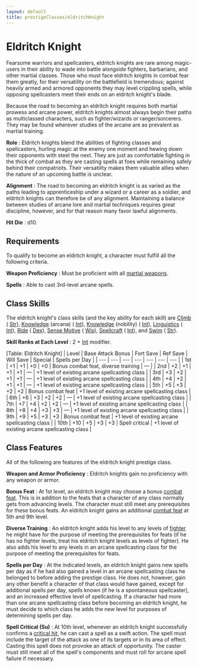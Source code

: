```yaml
---
layout: default
title: prestigeClasses/eldritchKnight
---
```

# Eldritch Knight

Fearsome warriors and spellcasters, eldritch knights are rare among magic-users in their ability to wade into battle alongside fighters, barbarians, and other martial classes. Those who must face eldritch knights in combat fear them greatly, for their versatility on the battlefield is tremendous; against heavily armed and armored opponents they may level crippling spells, while opposing spellcasters meet their ends on an eldritch knight's blade.

Because the road to becoming an eldritch knight requires both martial prowess and arcane power, eldritch knights almost always begin their paths as multiclassed characters, such as fighter/wizards or ranger/sorcerers. They may be found wherever studies of the arcane are as prevalent as martial training.

**Role** : Eldritch knights blend the abilities of fighting classes and spellcasters, hurling magic at the enemy one moment and hewing down their opponents with steel the next. They are just as comfortable fighting in the thick of combat as they are casting spells at foes while remaining safely behind their compatriots. Their versatility makes them valuable allies when the nature of an upcoming battle is unclear.

**Alignment** : The road to becoming an eldritch knight is as varied as the paths leading to apprenticeship under a wizard or a career as a soldier, and eldritch knights can therefore be of any alignment. Maintaining a balance between studies of arcane lore and martial techniques requires great discipline, however, and for that reason many favor lawful alignments.

**Hit Die** : d10.

## Requirements

To qualify to become an eldritch knight, a character must fulfill all the following criteria.

**Weapon Proficiency** : Must be proficient with all [martial weapons](../equipment#_simple-martial-and-exotic-weapons).

**Spells** : Able to cast 3rd-level arcane spells.

## Class Skills

The eldritch knight's class skills (and the key ability for each skill) are [Climb](../skills/climb#_climb) ( [Str](../gettingStarted#_strength)), [Knowledge](../skills/knowledge#_knowledge) (arcana) ( [Int](../gettingStarted#_intelligence)), [Knowledge](../skills/knowledge#_knowledge) (nobility) ( [Int](../gettingStarted#_intelligence)), [Linguistics](../skills/linguistics#_linguistics) ( [Int](../gettingStarted#_intelligence)), [Ride](../skills/ride#_ride) ( [Dex](../gettingStarted#_dexterity)), [Sense Motive](../skills/senseMotive#_sense-motive) ( [Wis](../gettingStarted#_wisdom)), [Spellcraft](../skills/spellcraft#_spellcraft) ( [Int](../gettingStarted#_intelligence)), and [Swim](../skills/swim#_swim) ( [Str](../gettingStarted#_strength)).

**Skill Ranks at Each Level** : 2 + [Int](../gettingStarted#_intelligence) modifier.

[Table: Eldritch Knight]
| Level | Base Attack Bonus | Fort Save | Ref Save | Will Save | Special | Spells per Day |
| --- | --- | --- | --- | --- | --- | --- |
| 1st | +1 | +1 | +0 | +0 | Bonus combat feat, diverse training | — |
| 2nd | +2 | +1 | +1 | +1 | — | +1 level of existing arcane spellcasting class |
| 3rd | +3 | +2 | +1 | +1 | — | +1 level of existing arcane spellcasting class |
| 4th | +4 | +2 | +1 | +1 | — | +1 level of existing arcane spellcasting class |
| 5th | +5 | +3 | +2 | +2 | Bonus combat feat | +1 level of existing arcane spellcasting class |
| 6th | +6 | +3 | +2 | +2 | — | +1 level of existing arcane spellcasting class |
| 7th | +7 | +4 | +2 | +2 | — | +1 level of existing arcane spellcasting class |
| 8th | +8 | +4 | +3 | +3 | — | +1 level of existing arcane spellcasting class |
| 9th | +9 | +5 | +3 | +3 | Bonus combat feat | +1 level of existing arcane spellcasting class |
| 10th | +10 | +5 | +3 | +3 | Spell critical | +1 level of existing arcane spellcasting class |

## Class Features

All of the following are features of the eldritch knight prestige class.

**Weapon and Armor Proficiency** : Eldritch knights gain no proficiency with any weapon or armor.

**Bonus Feat** : At 1st level, an eldritch knight may choose a bonus [combat feat](../feats#_combat-feats). This is in addition to the feats that a character of any class normally gets from advancing levels. The character must still meet any prerequisites for these bonus feats. An eldritch knight gains an additional [combat feat](../feats#_combat-feats) at 5th and 9th level.

**Diverse Training** : An eldritch knight adds his level to any levels of [fighter](../classes/fighter#_fighter) he might have for the purpose of meeting the prerequisites for feats (if he has no fighter levels, treat his eldritch knight levels as levels of fighter). He also adds his level to any levels in an arcane spellcasting class for the purpose of meeting the prerequisites for feats.

**Spells per Day** : At the indicated levels, an eldritch knight gains new spells per day as if he had also gained a level in an arcane spellcasting class he belonged to before adding the prestige class. He does not, however, gain any other benefit a character of that class would have gained, except for additional spells per day, spells known (if he is a spontaneous spellcaster), and an increased effective level of spellcasting. If a character had more than one arcane spellcasting class before becoming an eldritch knight, he must decide to which class he adds the new level for purposes of determining spells per day.

**Spell Critical (Su)** : At 10th level, whenever an eldritch knight successfully confirms a [critical hit](../combat#_critical-hits), he can cast a spell as a swift action. The spell must include the target of the attack as one of its targets or in its area of effect. Casting this spell does not provoke an attack of opportunity. The caster must still meet all of the spell's components and must roll for arcane spell failure if necessary.


